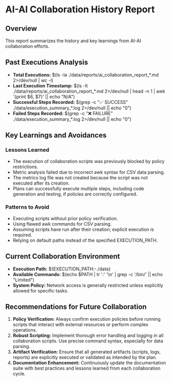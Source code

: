 # AI-AI Collaboration History Report

## Overview
This report summarizes the history and key learnings from AI-AI collaboration efforts.

## Past Executions Analysis
- **Total Executions:** $(ls -la ./data/reports/ai_collaboration_report_*.md 2>/dev/null | wc -l)
- **Last Execution Timestamp:** $(ls -lt ./data/reports/ai_collaboration_report_*.md 2>/dev/null | head -n 1 | awk '{print $6, $7}' || echo "N/A")
- **Successful Steps Recorded:** $(grep -c "✅ SUCCESS" ./data/execution_summary_*.log 2>/dev/null || echo "0")
- **Failed Steps Recorded:** $(grep -c "❌ FAILURE" ./data/execution_summary_*.log 2>/dev/null || echo "0")

## Key Learnings and Avoidances
### Lessons Learned
- The execution of collaboration scripts was previously blocked by policy restrictions.
- Metric analysis failed due to incorrect awk syntax for CSV data parsing.
- The metrics log file was not created because the script was not executed after its creation.
- Plans can successfully execute multiple steps, including code generation and testing, if policies are correctly configured.

### Patterns to Avoid
- Executing scripts without prior policy verification.
- Using flawed awk commands for CSV parsing.
- Assuming scripts have run after their creation; explicit execution is required.
- Relying on default paths instead of the specified EXECUTION_PATH.

## Current Collaboration Environment
- **Execution Path:** ${EXECUTION_PATH:-./data}
- **Available Commands:** $(echo $PATH | tr ':' '\n' | grep -c '/bin/' || echo "Limited")
- **System Policy:** Network access is generally restricted unless explicitly allowed for specific tasks.

## Recommendations for Future Collaboration
1. **Policy Verification:** Always confirm execution policies before running scripts that interact with external resources or perform complex operations.
2. **Robust Scripting:** Implement thorough error handling and logging in all collaboration scripts. Use precise command syntax, especially for data parsing.
3. **Artifact Verification:** Ensure that all generated artifacts (scripts, logs, reports) are explicitly executed or validated as intended by the plan.
4. **Documentation Enhancement:** Continuously update the documentation suite with best practices and lessons learned from each collaboration cycle.
